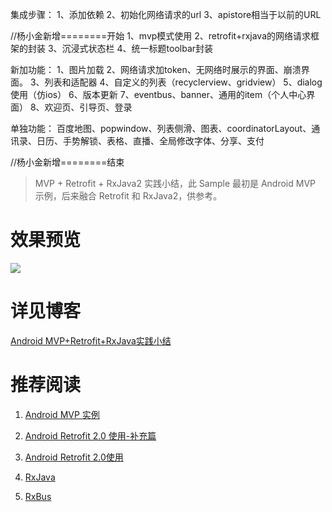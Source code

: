 集成步骤：
1、添加依赖
2、初始化网络请求的url
3、apistore相当于以前的URL


//杨小金新增========开始
1、mvp模式使用
2、retrofit+rxjava的网络请求框架的封装
3、沉浸式状态栏
4、统一标题toolbar封装


新加功能：
1、图片加载
2、网络请求加token、无网络时展示的界面、崩溃界面。
3、列表和适配器
4、自定义的列表（recyclerview、gridview）
5、dialog使用（仿ios）
6、版本更新
7、eventbus、banner、通用的item（个人中心界面）
8、欢迎页、引导页、登录


单独功能：
百度地图、popwindow、列表侧滑、图表、coordinatorLayout、通讯录、日历、手势解锁、表格、直播、全局修改字体、分享、支付

//杨小金新增========结束





> MVP + Retrofit + RxJava2 实践小结，此 Sample 最初是 Android MVP 示例，后来融合 Retrofit 和 RxJava2，供参考。


# 效果预览
![](http://7q5c2h.com1.z0.glb.clouddn.com/mvp_retrofit_rxjava.jpg)

# 详见博客
[Android MVP+Retrofit+RxJava实践小结](http://wuxiaolong.me/2016/06/12/mvpRetrofitRxjava/)

# 推荐阅读
1. [Android MVP 实例](http://wuxiaolong.me/2015/09/23/AndroidMVPSample/)

1. [Android Retrofit 2.0 使用-补充篇](http://wuxiaolong.me/2016/06/18/retrofits/)

1. [Android Retrofit 2.0使用](http://wuxiaolong.me/2016/01/15/retrofit/)

1. [RxJava](http://wuxiaolong.me/2016/01/18/rxjava/)

1. [RxBus](http://wuxiaolong.me/2016/04/07/rxbus/)


